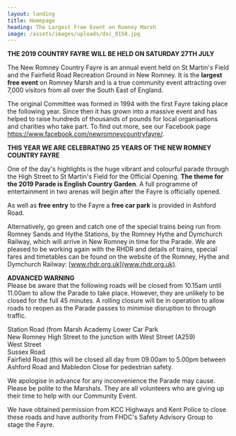 ```yaml
---
layout: landing
title: Homepage
heading: The Largest Free Event on Romney Marsh
image: /assets/images/uploads/dsc_0158.jpg
---
```

**THE 2019 COUNTRY FAYRE WILL BE HELD ON SATURDAY 27TH JULY**

The New Romney Country Fayre is an annual event held on St Martin's Field and the Fairfield Road Recreation Ground in New Romney. It is the **largest free event** on Romney Marsh and is a true community event attracting over 7,000 visitors from all over the South East of England. 

The original Committee was formed in 1994 with the first Fayre taking place the following year. Since then it has grown into a massive event and has helped to raise hundreds of thousands of pounds for local organisations and charities who take part.  To find out more, see our Facebook page <https://www.facebook.com/newromneycountryfayre/>.

**THIS YEAR WE ARE CELEBRATING 25 YEARS OF THE NEW ROMNEY COUNTRY FAYRE**

One of the day's highlights is the huge vibrant and colourful parade through the High Street to St Martin's Field for the Official Opening.   **The theme for the 2019 Parade is English Country Garden**.  A full programme of entertainment in two arenas will begin after the Fayre is officially opened. 

As well as **free entry** to the Fayre a **free car park** is provided in Ashford Road. 

Alternatively, go green and catch one of the special trains being run from Romney Sands and Hythe Stations, by the Romney Hythe and Dymchurch Railway, which will arrive in New Romney in time for  the Parade.  We are pleased to be working again with the RHDR and details of trains, special fares and timetables can be found on the website of the Romney, Hythe and Dymchurch Railway:  [www.rhdr.org.uk](www.rhdr.org.uk).

**ADVANCED WARNING**\
Please be aware that the following roads will be closed from 10.15am until 11.00am to allow the Parade to take place.  However, they are unlikely to be closed for the full 45 minutes.  A rolling closure will be in operation to allow roads to reopen as the Parade passes to minimise disruption to through traffic.

Station Road (from Marsh Academy Lower Car Park\
New Romney High Street to the junction with West Street (A259)\
West Street\
Sussex Road\
Fairfield Road (this will be closed all day from 09.00am to 5.00pm between Ashford Road and Mabledon Close for pedestrian safety.

We apologise in advance for any inconvenience the Parade may cause.  Please be polite to the Marshals.  They are all volunteers who are giving up their time to help with our Community Event.

We have obtained permission from KCC Highways and Kent Police to close these roads and have authority from FHDC's Safety Advisory Group to stage the Fayre.

